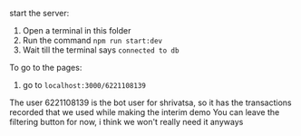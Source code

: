 start the server:

1. Open a terminal in this folder
2. Run the command `npm run start:dev`
3. Wait till the terminal says `connected to db`

To go to the pages:

1. go to `localhost:3000/6221108139`

The user 6221108139 is the bot user for shrivatsa, so it has the transactions recorded that we used while making the interim demo
You can leave the filtering button for now, i think we won't really need it anyways

